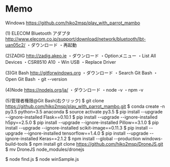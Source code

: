 # Memo

Windows
https://github.com/hiko2msp/play_with_parrot_mambo

(1) ELECOM Bluetooth アダプタ
http://www.elecom.co.jp/support/download/network/bluetooth/lbt-uan05c2/
	・ダウンロード
	・再起動

(2)ZADIG
http://zadig.akeo.ie
	・ダウンロード
	・Optionメニュー
	・List All Devices
	・CSR8510 A10
	・Win USB
	・Replace Driver 

(3)Git Bash
http://gitforwindows.org
	・ダウンロード
	・Search Git Bash
	・Open Git Bash
	・git --version

(4)Node
https://nodejs.org/ja/
	・ダウンロード
	・node -v
	・npm -v 

(5)管理者権限@Git Bash(右クリック)
$ git clone https://github.com/hiko2msp/play_with_parrot_mambo.git
$ conda create -n py3.5 python=3.5 anaconda
$ source activate py3.5
$ pip install --upgrade  --ignore-installed Flask==0.10.1
$ pip install --upgrade  --ignore-installed h5py==2.5.0
$ pip install --upgrade  --ignore-installed Pillow==3.1.0
$ pip install --upgrade  --ignore-installed scikit-image==0.11.3
$ pip install --upgrade  --ignore-installed tensorflow==1.4.0
$ pip install --upgrade  --ignore-installed Keras==2.1.2
$ npm install --global --production windows-build-tools
$ npm install git clone https://github.com/hiko2msp/DroneJS.git
$ mv DroneJS node_modules/dronejs

$ node find.js
$ node winSample.js
